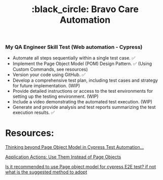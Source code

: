 <a name="top"></a>

<h1 align="center">
:black_circle: Bravo Care Automation
</h1>

<br/>

### My QA Engineer Skill Test (Web automation - Cypress)

- Automate all steps sequentially within a single test case. ✅
- Implement the Page Object Model (POM) Design Pattern. ✅ (Using Custom Commands, see resources)
- Version your code using GitHub. ✅
- Develop a comprehensive test plan, including test cases and strategy for future implementation. (WIP)
- Provide detailed instructions or access to the test environments for setting up the testing environment. (WIP)
- Include a video demonstrating the automated test execution. (WIP)
- Generate and provide analysis and test reports summarizing the test execution results. ✅

# Resources:

[Thinking beyond Page Object Model in Cypress Test Automation...](https://www.linkedin.com/pulse/thinking-beyond-page-object-model-cypress-test-prashant-bellad/)

[Application Actions: Use Them Instead of Page Objects](https://www.cypress.io/blog/2019/01/03/stop-using-page-objects-and-start-using-app-actions)

[Is it recommended to use Page object model for cypress E2E test? if not what is the suggested method to adopt](https://sqa.stackexchange.com/questions/51658/is-it-recommended-to-use-page-object-model-for-cypress-e2e-test-if-not-what-is#:~:text=In%20Cypress%2C%20it%20is%20not,expressive%20syntax%20for%20writing%20tests.)
